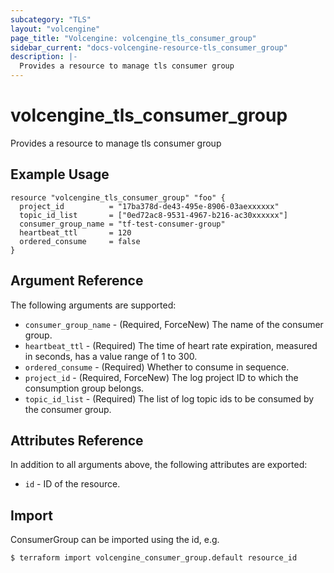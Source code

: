 ```yaml
---
subcategory: "TLS"
layout: "volcengine"
page_title: "Volcengine: volcengine_tls_consumer_group"
sidebar_current: "docs-volcengine-resource-tls_consumer_group"
description: |-
  Provides a resource to manage tls consumer group
---
```

# volcengine_tls_consumer_group
Provides a resource to manage tls consumer group
## Example Usage
```hcl
resource "volcengine_tls_consumer_group" "foo" {
  project_id          = "17ba378d-de43-495e-8906-03aexxxxxx"
  topic_id_list       = ["0ed72ac8-9531-4967-b216-ac30xxxxxx"]
  consumer_group_name = "tf-test-consumer-group"
  heartbeat_ttl       = 120
  ordered_consume     = false
}
```
## Argument Reference
The following arguments are supported:
* `consumer_group_name` - (Required, ForceNew) The name of the consumer group.
* `heartbeat_ttl` - (Required) The time of heart rate expiration, measured in seconds, has a value range of 1 to 300.
* `ordered_consume` - (Required) Whether to consume in sequence.
* `project_id` - (Required, ForceNew) The log project ID to which the consumption group belongs.
* `topic_id_list` - (Required) The list of log topic ids to be consumed by the consumer group.

## Attributes Reference
In addition to all arguments above, the following attributes are exported:
* `id` - ID of the resource.



## Import
ConsumerGroup can be imported using the id, e.g.
```
$ terraform import volcengine_consumer_group.default resource_id
```

